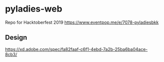 # pyladies-web
Repo for Hacktoberfest 2019 https://www.eventpop.me/e/7078-pyladiesbkk

## Design
https://xd.adobe.com/spec/fa82faaf-c6f1-4ebd-7a2b-25ba6ba04ace-8cb3/
